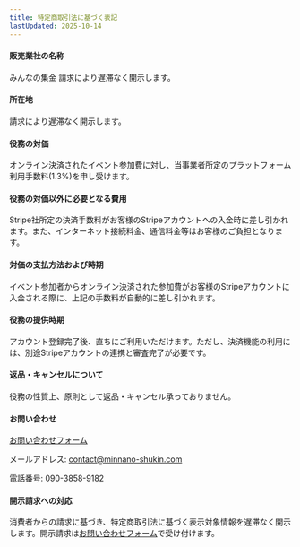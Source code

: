```yaml
---
title: 特定商取引法に基づく表記
lastUpdated: 2025-10-14
---
```


#### 販売業社の名称
みんなの集金
請求により遅滞なく開示します。

#### 所在地
請求により遅滞なく開示します。

#### 役務の対価
オンライン決済されたイベント参加費に対し、当事業者所定のプラットフォーム利用手数料(1.3%)を申し受けます。

#### 役務の対価以外に必要となる費用
Stripe社所定の決済手数料がお客様のStripeアカウントへの入金時に差し引かれます。また、インターネット接続料金、通信料金等はお客様のご負担となります。

#### 対価の支払方法および時期
イベント参加者からオンライン決済された参加費がお客様のStripeアカウントに入金される際に、上記の手数料が自動的に差し引かれます。

#### 役務の提供時期
アカウント登録完了後、直ちにご利用いただけます。ただし、決済機能の利用には、別途Stripeアカウントの連携と審査完了が必要です。

#### 返品・キャンセルについて
役務の性質上、原則として返品・キャンセル承っておりません。

#### お問い合わせ
[お問い合わせフォーム](/contact)

メールアドレス: contact@minnano-shukin.com

電話番号: 090-3858-9182

#### 開示請求への対応
消費者からの請求に基づき、特定商取引法に基づく表示対象情報を遅滞なく開示します。開示請求は[お問い合わせフォーム](/contact)で受け付けます。
